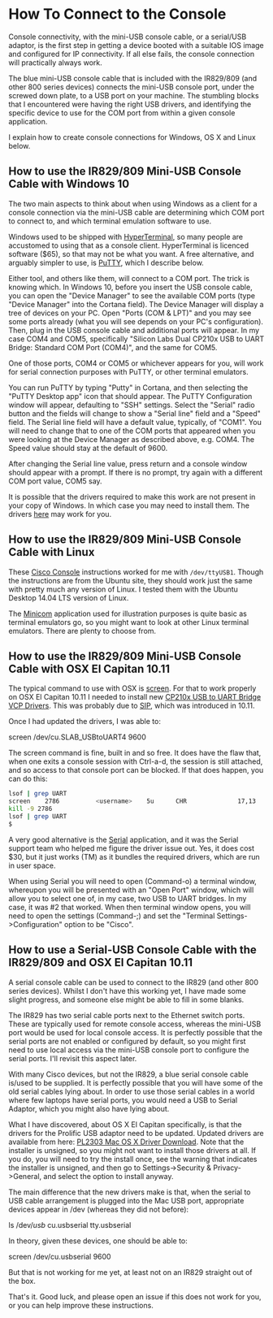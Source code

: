 # How To Connect to the Console

Console connectivity, with the mini-USB console cable, or a serial/USB adaptor, is the first step in getting a device booted with a suitable IOS image and
configured for IP connectivity. If all else fails, the console connection will practically always work.

The blue mini-USB console cable that is included with the IR829/809 (and other 800 series devices) connects the mini-USB console port, under the screwed down plate, to a USB port on your machine. The stumbling blocks that I encountered were having the right USB drivers, and identifying the specific device to use for the COM port from within a given console application. 

I explain how to create console connections for Windows, OS X and Linux below.

## How to use the IR829/809 Mini-USB Console Cable with Windows 10

The two main aspects to think about when using Windows as a client for a console connection via the mini-USB cable are determining which COM port to connect to, and which terminal emulation software to use.
 
Windows used to be shipped with [HyperTerminal](http://www.hilgraeve.com/hyperterminal/), so many people are accustomed to using that as a console client. HyperTerminal is licenced software ($65), so that may not be what you want. A free alternative, and arguably simpler to use, is [PuTTY](http://www.chiark.greenend.org.uk/~sgtatham/putty/download.html), which I describe below.
 
Either tool, and others like them, will connect to a COM port. The trick is knowing which. In Windows 10, before you insert the USB console cable, you can open the "Device Manager" to see the available COM ports (type "Device Manager" into the Cortana field). The Device Manager will display a tree of devices on your PC. Open "Ports (COM & LPT)" and you may see some ports already (what you will see depends on your PC's configuration). Then, plug in the USB console cable and additional ports will appear. In my case COM4 and COM5, specifically "Silicon Labs Dual CP210x USB to UART Bridge: Standard COM Port (COM4)", and the same for COM5.
 
One of those ports, COM4 or COM5 or whichever appears for you, will work for serial connection purposes with PuTTY, or other terminal emulators.
 
You can run PuTTY by typing "Putty" in Cortana, and then selecting the "PuTTY Desktop app" icon that should appear. The PuTTY Configuration window will appear, defaulting to "SSH" settings. Select the "Serial" radio button and the fields will change to show a "Serial line" field and a "Speed" field. The Serial line field will have a default value, typically, of "COM1". You will need to change that to one of the COM ports that appeared when you were looking at the Device Manager as described above, e.g. COM4. The Speed value should stay at the default of 9600.
 
After changing the Serial line value, press return and a console window should appear with a prompt. If there is no prompt, try again with a different COM port value, COM5 say.
 
It is possible that the drivers required to make this work are not present in your copy of Windows. In which case you may need to install them. The drivers [here](https://software.cisco.com/download/release.html?mdfid=282867574&softwareid=282855122&release=3.1) may work for you.

## How to use the IR829/809 Mini-USB Console Cable with Linux

These [Cisco Console](https://help.ubuntu.com/community/CiscoConsole) instructions worked for me with `/dev/ttyUSB1`. Though the instructions are from the Ubuntu site, they should work just the same with pretty much any version of Linux. I tested them with the Ubuntu Desktop 14.04 LTS version of Linux.
 
The [Minicom](https://en.wikipedia.org/wiki/Minicom) application used for illustration purposes is quite basic as terminal emulators go, so you might want to look at other Linux terminal emulators. There are plenty to choose from.

## How to use the IR829/809 Mini-USB Console Cable with OSX El Capitan 10.11

The typical command to use with OSX is [screen](https://developer.apple.com/library/mac/documentation/Darwin/Reference/ManPages/man1/screen.1.html). For that to work properly on OSX El Capitan 10.11 I needed to install new [CP210x USB to UART Bridge VCP Drivers](https://www.silabs.com/products/mcu/Pages/USBtoUARTBridgeVCPDrivers.aspx#mac). This was probably due to [SIP](https://en.wikipedia.org/wiki/System_Integrity_Protection), which was introduced in 10.11. 

Once I had updated the drivers, I was able to:
 
screen /dev/cu.SLAB_USBtoUART4 9600
 
The screen command is fine, built in and so free. It does have the flaw that, when one exits a console session with Ctrl-a-d, the session is still attached, and so access to that console port can be blocked. If that does happen, you can do this:

 ```bash       
 lsof | grep UART
 screen    2786          <username>    5u      CHR              17,13      0t189             725 /dev/cu.SLAB_USBtoUART6
 kill -9 2786
 lsof | grep UART
 $ 
 ```   
  
A very good alternative is the [Serial](https://www.decisivetactics.com/products/serial/) application, and it was the Serial support team who helped me figure the driver issue out. Yes, it does cost $30, but it just works (TM) as it bundles the required drivers, which are run in user space.
 
When using Serial you will need to open (Command-o) a terminal window, whereupon you will be presented with an "Open Port" window, which will allow you to select one of, in my case, two USB to UART bridges. In my case, it was #2 that worked. When then terminal window opens, you will need to open the settings (Command-;) and set the "Terminal Settings->Configuration" option to be "Cisco".

## How to use a Serial-USB Console Cable with the IR829/809 and OSX El Capitan 10.11

A serial console cable can be used to connect to the IR829 (and other 800 series devices). Whilst I don't have this working yet, I have made some slight progress, and someone else might be able to fill in some blanks.
 
The IR829 has two serial cable ports next to the Ethernet switch ports. These are typically used for remote console access, whereas the mini-USB port would be used for local console access. It is perfectly possible that the serial ports are not enabled or configured by default, so you might first need to use local access via the mini-USB console port to configure the serial ports. I'll revisit this aspect later.
 
With many Cisco devices, but not the IR829, a blue serial console cable is/used to be supplied. It is perfectly possible that you will have some of the old serial cables lying about. In order to use those serial cables in a world where few laptops have serial ports, you would need a USB to Serial Adaptor, which you might also have lying about.
 
What I have discovered, about OS X El Capitan specifically, is that the drivers for the Prolific USB adaptor need to be updated. Updated drivers are available from here: [PL2303 Mac OS X Driver Download](http://www.prolific.com.tw/US/ShowProduct.aspx?p_id=229&pcid=41). Note that the installer is unsigned, so you might not want to install those drivers at all. If you do, you will need to try the install once, see the warning that indicates the installer is unsigned, and then go to Settings->Security & Privacy->General, and select the option to install anyway.
 
The main difference that the new drivers make is that, when the serial to USB cable arrangement is plugged into the Mac USB port, appropriate devices appear in /dev (whereas they did not before):
 
ls /dev/*usb*
cu.usbserial tty.usbserial
 
In theory, given these devices, one should be able to:
 
screen /dev/cu.usbserial 9600
 
But that is not working for me yet, at least not on an IR829 straight out of the box.

That's it. Good luck, and please open an issue if this does not work for you, or you can help improve these 
instructions.
